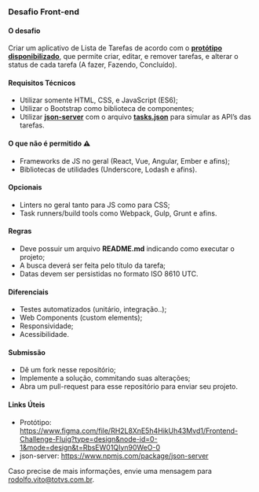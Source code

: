 ### Desafio Front-end

#### O desafio
Criar um aplicativo de Lista de Tarefas de acordo com o [**protótipo disponibilizado**](https://www.figma.com/file/RH2L8XnE5h4HikUh43Mvd1/Frontend-Challenge-Fluig?type=design&node-id=0-1&mode=design&t=RbsEW01QIyn90WeO-0), que permite criar, editar, e remover tarefas, e alterar o status de cada tarefa (A fazer, Fazendo, Concluído).

#### Requisitos Técnicos
- Utilizar somente HTML, CSS, e JavaScript (ES6);
- Utilizar o Bootstrap como biblioteca de componentes;
- Utilizar [**json-server**](https://www.npmjs.com/package/json-server) com o arquivo **[tasks.json](tasks.json)** para simular as API’s das tarefas.

#### O que não é permitido :warning:
- Frameworks de JS no geral (React, Vue, Angular, Ember e afins);
- Bibliotecas de utilidades (Underscore, Lodash e afins).

#### Opcionais
- Linters no geral tanto para JS como para CSS;
- Task runners/build tools como Webpack, Gulp, Grunt e afins.

#### Regras
- Deve possuir um arquivo **README.md** indicando como executar o projeto;
- A busca deverá ser feita pelo título da tarefa;
- Datas devem ser persistidas no formato ISO 8610 UTC.

#### Diferenciais
- Testes automatizados (unitário, integração..);
- Web Components (custom elements);
- Responsividade;
- Acessibilidade.

#### Submissão
- Dê um fork nesse repositório;
- Implemente a solução, commitando suas alterações;
- Abra um pull-request para esse repositório para enviar seu projeto.

#### Links Úteis
- Protótipo: https://www.figma.com/file/RH2L8XnE5h4HikUh43Mvd1/Frontend-Challenge-Fluig?type=design&node-id=0-1&mode=design&t=RbsEW01QIyn90WeO-0
- json-server: https://www.npmjs.com/package/json-server

Caso precise de mais informações, envie uma mensagem para rodolfo.vito@totvs.com.br.
